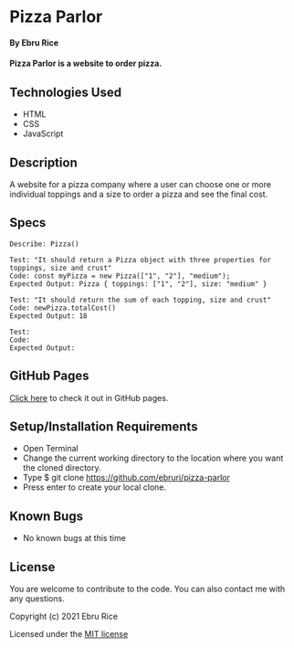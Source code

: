 # Pizza Parlor

#### By Ebru Rice

#### Pizza Parlor is a website to order pizza.

## Technologies Used

* HTML
* CSS
* JavaScript

## Description

A website for a pizza company where a user can choose one or more individual toppings and a size to order a pizza and see the final cost.

## Specs

```
Describe: Pizza()

Test: "It should return a Pizza object with three properties for toppings, size and crust"
Code: const myPizza = new Pizza(["1", "2"], "medium");
Expected Output: Pizza { toppings: ["1", "2"], size: "medium" }
```

```
Test: "It should return the sum of each topping, size and crust"
Code: newPizza.totalCost()
Expected Output: 18
```

```
Test: 
Code: 
Expected Output: 
```

## GitHub Pages

[Click here](https://ebruri.github.io/pizza-parlor/) to check it out in GitHub pages.

## Setup/Installation Requirements

* Open Terminal
* Change the current working directory to the location where you want the cloned directory.
* Type $ git clone https://github.com/ebruri/pizza-parlor
* Press enter to create your local clone.

## Known Bugs

* No known bugs at this time

## License

You are welcome to contribute to the code. You can also contact me with any questions.

Copyright (c) 2021 Ebru Rice

Licensed under the [MIT license](license.txt)